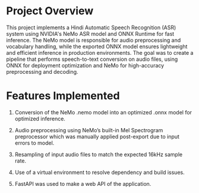 # Project Overview
This project implements a Hindi Automatic Speech Recognition (ASR) system using NVIDIA's NeMo ASR model and ONNX Runtime for fast inference. The NeMo model is responsible for audio preprocessing and vocabulary handling, while the exported ONNX model ensures lightweight and efficient inference in production environments. The goal was to create a pipeline that performs speech-to-text conversion on audio files, using ONNX for deployment optimization and NeMo for high-accuracy preprocessing and decoding.

# Features Implemented 
1. Conversion of the NeMo .nemo model into an optimized .onnx model for optimized inference.

2. Audio preprocessing using NeMo’s built-in Mel Spectrogram preprocessor which was manually applied post-export due to input errors to model.

3. Resampling of input audio files to match the expected 16kHz sample rate.

4. Use of a virtual environment to resolve dependency and build issues.
5. FastAPI was used to make a web API of the application.

